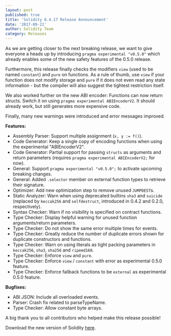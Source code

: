 ```yaml
---
layout: post
published: true
title: 'Solidity 0.4.17 Release Announcement'
date: '2017-09-21'
author: Solidity Team
category: Releases
---
```


As we are getting closer to the next breaking release, we want to give everyone a heads up by introducing `pragma experimental "v0.5.0"` which already enables some of the new safety features of the 0.5.0 release.

Furthermore, this release finally checks the modifiers `view` (used to be named `constant`) and `pure` on functions. As a rule of thumb, use `view` if your function does not modify storage and `pure` if it does not even read any state information - but the compiler will also suggest the tightest restriction itself.

We also worked further on the new ABI encoder: Functions can now return structs. Switch it on using `pragma experimental ABIEncoderV2`. It should already work, but still generates more expensive code.

Finally, many new warnings were introduced and error messages improved.

**Features:**

- Assembly Parser: Support multiple assignment (`x, y := f()`).
- Code Generator: Keep a single copy of encoding functions when using the experimental "ABIEncoderV2".
- Code Generator: Partial support for passing `structs` as arguments and return parameters (requires `pragma experimental ABIEncoderV2;` for now).
- General: Support `pragma experimental "v0.5.0";` to activate upcoming breaking changes.
- General: Added `.selector` member on external function types to retrieve their signature.
- Optimizer: Add new optimization step to remove unused `JUMPDEST`s.
- Static Analyzer: Warn when using deprecated builtins `sha3` and `suicide`
  (replaced by `keccak256` and `selfdestruct`, introduced in 0.4.2 and 0.2.0, respectively).
- Syntax Checker: Warn if no visibility is specified on contract functions.
- Type Checker: Display helpful warning for unused function arguments/return parameters.
- Type Checker: Do not show the same error multiple times for events.
- Type Checker: Greatly reduce the number of duplicate errors shown for duplicate constructors and functions.
- Type Checker: Warn on using literals as tight packing parameters in `keccak256`, `sha3`, `sha256` and `ripemd160`.
- Type Checker: Enforce `view` and `pure`.
- Type Checker: Enforce `view` / `constant` with error as experimental 0.5.0 feature.
- Type Checker: Enforce fallback functions to be `external` as experimental 0.5.0 feature.

**Bugfixes:**

- ABI JSON: Include all overloaded events.
- Parser: Crash fix related to parseTypeName.
- Type Checker: Allow constant byte arrays.

A big thank you to all contributors who helped make this release possible!

Download the new version of Solidity [here](https://github.com/ethereum/solidity/releases/tag/v0.4.17).
